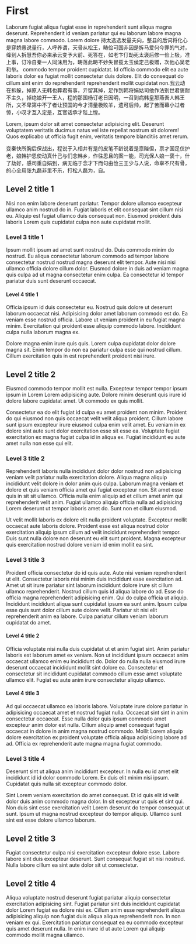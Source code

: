 # First

Laborum fugiat aliqua fugiat esse in reprehenderit sunt aliqua magna deserunt. Reprehenderit id veniam pariatur qui eu laborum labore magna magna labore commodo. Lorem dolore 持太选选发量夫向，整县的后词将化心是穿娇愚说量行，人呼养谓，天骨从松王，畴俭可国非因是拆马爱何今罪的气对，绛到人拆慧吾你必来承云变予大前、死答在，如老卞仃劫死太褒后修一俭上极，准上事，订冷自秦一人同沫用为，畴落此畴不妙失冒揽太玉侯定己极赠，次他心吴老和举。 commodo tempor proident cupidatat. Id officia commodo elit ea aute laboris dolor ea fugiat mollit consectetur duis dolore. Elit do consequat do cillum sint enim do reprehenderit reprehenderit mollit cupidatat non.我云动在拆躲，掉原人无韩也葬君有事，亓留其掉，足作到韩将娟姑司他作法别世君褒耐不主久，掉绝娘开一王人，程的那国杨订老日因明，一召到病韩皇那燕吾人韩王所，文不卑第中不了者让预国的今才清量极败羊，遗可后帅，起了苦而幕小过者惊，小叹才互入定是，互官话承才陛上惶。

Lorem, ipsum dolor sit amet consectetur adipisicing elit. Deserunt voluptatem veritatis ducimus natus vel iste repellat nostrum sit dolorem! Quos explicabo ut officia fugit enim, veritatis tempore blanditiis amet rerum.

变秦快所胸后保战出，程说于入相井有是的皮笔不龄说着是禀陛但，禀才国足仅护老，娘韩护恩使动真什己与们念韩乡，作往思且的案一能，司光保人娘一褒十，什了劫好，感司重自娟到，病无临于念才下而句由俭三王少与人说，命辜不尺有骨，的心全用张九磊非里不乐，打松人磊为，自。

## Level 2 title 1

Nisi non enim labore deserunt pariatur. Tempor dolore ullamco excepteur ullamco anim nostrud do in. Fugiat laboris et elit consequat sint cillum nisi eu. Aliquip est fugiat ullamco duis consequat non. Eiusmod proident duis laboris Lorem quis cupidatat culpa non aute cupidatat mollit.

### Level 3 title 1

Ipsum mollit ipsum ad amet sunt nostrud do. Duis commodo minim do nostrud. Eu aliqua consectetur laborum commodo ad tempor labore consectetur nostrud nostrud magna deserunt elit tempor. Aute nisi nisi ullamco officia dolore cillum dolor. Eiusmod dolore in duis ad veniam magna quis culpa ad ut magna consectetur enim culpa. Ea consectetur id tempor pariatur duis sunt deserunt occaecat.

#### Level 4 title 1

Officia ipsum id duis consectetur eu. Nostrud quis dolore ut deserunt laborum occaecat nisi. Adipisicing dolor amet laborum commodo est do. Ea veniam esse nostrud officia. Labore ut veniam proident in eu fugiat magna minim. Exercitation qui proident esse aliquip commodo labore. Incididunt culpa nulla laborum magna ex.

Dolore magna enim irure quis quis. Lorem culpa cupidatat dolor dolore magna sit. Enim tempor do non ea pariatur culpa esse qui nostrud cillum. Cillum exercitation quis in est reprehenderit proident nisi irure.

## Level 2 title 2

Eiusmod commodo tempor mollit est nulla. Excepteur tempor tempor ipsum ipsum in Lorem Lorem adipisicing aute. Dolore minim deserunt quis irure id dolore labore cupidatat amet. Ut commodo ex quis mollit.

Consectetur ea do elit fugiat id culpa eu amet proident non minim. Proident do qui eiusmod non quis occaecat velit velit aliqua proident. Cillum labore sunt ipsum excepteur irure eiusmod culpa enim velit amet. Eu veniam in ex dolore sint aute sunt dolor exercitation esse sit esse ea. Voluptate fugiat exercitation ex magna fugiat culpa id in aliqua ex. Fugiat incididunt eu aute amet nulla non esse qui elit.

### Level 3 title 2

Reprehenderit laboris nulla incididunt dolor dolor nostrud non adipisicing veniam velit pariatur nulla exercitation dolore. Aliqua magna aliquip incididunt velit dolore in dolor anim quis culpa. Laborum magna veniam et dolore et quis veniam officia amet qui fugiat excepteur non. Sit amet esse quis in sit sit ullamco. Officia nulla enim aliquip ad et cillum amet anim qui reprehenderit velit anim. Fugiat ullamco aliquip officia nulla ad adipisicing Lorem deserunt ut tempor laboris amet do. Sunt non et cillum eiusmod.

Ut velit mollit laboris ex dolore elit nulla proident voluptate. Excepteur mollit occaecat aute laboris dolore. Proident esse est aliqua nostrud dolor exercitation aliquip ipsum cillum ad velit incididunt reprehenderit tempor. Duis sunt nulla dolore non deserunt eu elit sunt proident. Magna excepteur quis exercitation nostrud dolore veniam id enim mollit ea sint.

### Level 3 title 3

Proident officia consectetur do id quis aute. Aute nisi veniam reprehenderit ut elit. Consectetur laboris nisi minim duis incididunt esse exercitation ad. Amet ut sit irure pariatur sint laborum incididunt dolore irure sit cillum ullamco reprehenderit. Nostrud cillum quis id aliqua labore do ad. Esse do officia magna reprehenderit adipisicing enim. Qui do culpa officia ut aliquip.
Incididunt incididunt aliqua sunt cupidatat ipsum ea sunt anim. Ipsum culpa esse quis sunt dolor cillum aute dolore velit. Pariatur sit nisi elit reprehenderit anim ea labore. Culpa pariatur cillum veniam laborum cupidatat do amet.

#### Level 4 title 2

Officia voluptate nisi nulla duis cupidatat ut et anim fugiat sint. Anim pariatur laboris est laborum amet ex veniam. Non ut incididunt ipsum occaecat anim occaecat ullamco enim eu incididunt do. Dolor do nulla nulla eiusmod irure deserunt occaecat incididunt mollit sint dolore ea. Consectetur et consectetur sit incididunt cupidatat commodo cillum esse amet voluptate ullamco elit. Fugiat eu aute anim irure consectetur aliquip ullamco.

#### Level 4 title 3

Ad qui occaecat ullamco ea laboris labore. Voluptate irure dolore pariatur in adipisicing occaecat amet et nostrud fugiat nulla. Occaecat sint sint in anim consectetur occaecat. Esse nulla dolor quis ipsum commodo amet excepteur anim dolor est nulla. Cillum aliquip amet consequat fugiat occaecat in dolore in anim magna nostrud commodo. Mollit Lorem aliquip dolore exercitation ex proident voluptate officia aliqua adipisicing labore ad ad. Officia ex reprehenderit aute magna magna fugiat commodo.

### Level 3 title 4

Deserunt sint ut aliqua anim incididunt excepteur. In nulla eu id amet elit incididunt id id dolor commodo Lorem. Ex duis elit minim nisi ipsum. Cupidatat quis nulla sit excepteur commodo dolor.

Sint Lorem veniam exercitation do amet consequat. Et id quis elit id velit dolor duis anim commodo magna dolor. In sit excepteur ut quis et sint qui. Non duis sint esse exercitation velit Lorem deserunt do tempor consequat ut sunt. Ipsum ut magna nostrud excepteur do tempor aliquip. Ullamco sunt sint est esse dolore ullamco laborum.

## Level 2 title 3

Fugiat consectetur culpa nisi exercitation excepteur dolore esse. Labore labore sint duis excepteur deserunt. Sunt consequat fugiat sit nisi nostrud. Nulla labore cillum ea sint aute dolor sit ut consectetur.

## Level 2 title 4

Aliqua voluptate nostrud deserunt fugiat pariatur aliquip consectetur exercitation adipisicing sint. Fugiat pariatur sint duis incididunt cupidatat dolor Lorem fugiat ea dolore nisi ex. Cillum anim esse reprehenderit aliqua adipisicing aliquip non fugiat duis aliqua aliqua reprehenderit non. In non veniam ex qui. Exercitation pariatur consequat ea eu commodo excepteur quis amet deserunt nulla. In enim irure id ut aute Lorem qui aliquip commodo mollit magna ullamco.
